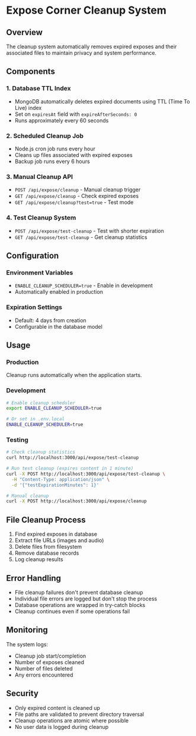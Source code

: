 # Expose Corner Cleanup System

## Overview

The cleanup system automatically removes expired exposes and their associated files to maintain privacy and system performance.

## Components

### 1. Database TTL Index

- MongoDB automatically deletes expired documents using TTL (Time To Live) index
- Set on `expiresAt` field with `expireAfterSeconds: 0`
- Runs approximately every 60 seconds

### 2. Scheduled Cleanup Job

- Node.js cron job runs every hour
- Cleans up files associated with expired exposes
- Backup job runs every 6 hours

### 3. Manual Cleanup API

- `POST /api/expose/cleanup` - Manual cleanup trigger
- `GET /api/expose/cleanup` - Check expired exposes
- `GET /api/expose/cleanup?test=true` - Test mode

### 4. Test Cleanup System

- `POST /api/expose/test-cleanup` - Test with shorter expiration
- `GET /api/expose/test-cleanup` - Get cleanup statistics

## Configuration

### Environment Variables

- `ENABLE_CLEANUP_SCHEDULER=true` - Enable in development
- Automatically enabled in production

### Expiration Settings

- Default: 4 days from creation
- Configurable in the database model

## Usage

### Production

Cleanup runs automatically when the application starts.

### Development

```bash
# Enable cleanup scheduler
export ENABLE_CLEANUP_SCHEDULER=true

# Or set in .env.local
ENABLE_CLEANUP_SCHEDULER=true
```

### Testing

```bash
# Check cleanup statistics
curl http://localhost:3000/api/expose/test-cleanup

# Run test cleanup (expires content in 1 minute)
curl -X POST http://localhost:3000/api/expose/test-cleanup \
  -H "Content-Type: application/json" \
  -d '{"testExpirationMinutes": 1}'

# Manual cleanup
curl -X POST http://localhost:3000/api/expose/cleanup
```

## File Cleanup Process

1. Find expired exposes in database
2. Extract file URLs (images and audio)
3. Delete files from filesystem
4. Remove database records
5. Log cleanup results

## Error Handling

- File cleanup failures don't prevent database cleanup
- Individual file errors are logged but don't stop the process
- Database operations are wrapped in try-catch blocks
- Cleanup continues even if some operations fail

## Monitoring

The system logs:

- Cleanup job start/completion
- Number of exposes cleaned
- Number of files deleted
- Any errors encountered

## Security

- Only expired content is cleaned up
- File paths are validated to prevent directory traversal
- Cleanup operations are atomic where possible
- No user data is logged during cleanup
